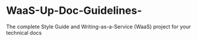 # WaaS-Up-Doc-Guidelines-
The complete Style Guide and Writing-as-a-Service (WaaS) project for your technical docs
